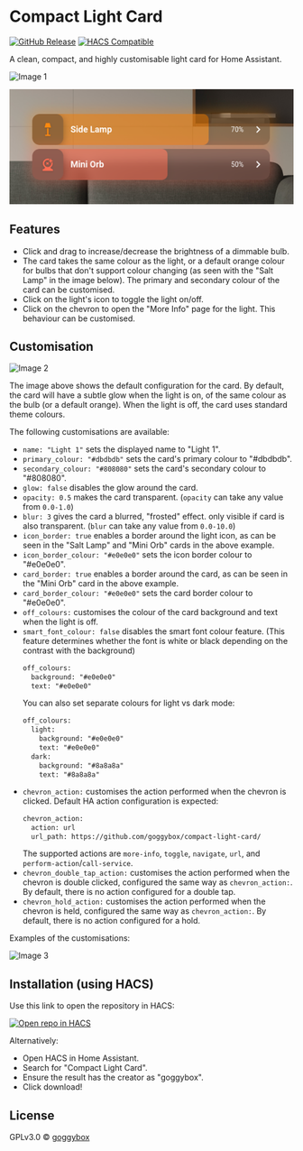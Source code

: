 # Compact Light Card
[![GitHub Release](https://img.shields.io/github/v/release/goggybox/compact-light-card?include_prereleases&style=flat-square)](https://github.com/goggybox/compact-light-card/releases)
[![HACS Compatible](https://img.shields.io/badge/HACS-Default-blue.svg?style=flat-square)](https://github.com/hacs/integration)

A clean, compact, and highly customisable light card for Home Assistant.

![Image 1](img/img1.png)

![Image 4](img/img4.png)

## Features
- Click and drag to increase/decrease the brightness of a dimmable bulb.
- The card takes the same colour as the light, or a default orange colour for bulbs that don't support colour changing (as seen with the "Salt Lamp" in the image below). The primary and secondary colour of the card can be customised.
- Click on the light's icon to toggle the light on/off.
- Click on the chevron to open the "More Info" page for the light. This behaviour can be customised.

## Customisation
![Image 2](img/img2.png)

The image above shows the default configuration for the card. By default, the card will have a subtle glow when the light is on, of the same colour as the bulb (or a default orange). When the light is off, the card uses standard theme colours.

The following customisations are available:

- `name: "Light 1"` sets the displayed name to "Light 1".
- `primary_colour: "#dbdbdb"` sets the card's primary colour to "#dbdbdb".
- `secondary_colour: "#808080"` sets the card's secondary colour to "#808080". 
- `glow: false` disables the glow around the card.
- `opacity: 0.5` makes the card transparent. (`opacity` can take any value from `0.0-1.0`)
- `blur: 3` gives the card a blurred, "frosted" effect. only visible if card is also transparent. (`blur` can take any value from `0.0-10.0`)
- `icon_border: true` enables a border around the light icon, as can be seen in the "Salt Lamp" and "Mini Orb" cards in the above example.
- `icon_border_colour: "#e0e0e0"` sets the icon border colour to "#e0e0e0".
- `card_border: true` enables a border around the card, as can be seen in the "Mini Orb" card in the above example.
- `card_border_colour: "#e0e0e0"` sets the card border colour to "#e0e0e0".
- `off_colours:` customises the colour of the card background and text when the light is off.
- `smart_font_colour: false` disables the smart font colour feature. (This feature determines whether the font is white or black depending on the contrast with the background)
  ```
  off_colours:
    background: "#e0e0e0"
    text: "#e0e0e0"
  ```
  You can also set separate colours for light vs dark mode:
  ```
  off_colours:
    light:
      background: "#e0e0e0"
      text: "#e0e0e0"
    dark:
      background: "#8a8a8a"
      text: "#8a8a8a"
- `chevron_action:` customises the action performed when the chevron is clicked. Default HA action configuration is expected:
  ```
  chevron_action:
    action: url
    url_path: https://github.com/goggybox/compact-light-card/
  ```
  The supported actions are `more-info`, `toggle`, `navigate`, `url`, and `perform-action`/`call-service`.
- `chevron_double_tap_action:` customises the action performed when the chevron is double clicked, configured the same way as `chevron_action:`. By default, there is no action configured for a double tap. 
- `chevron_hold_action:` customises the action performed when the chevron is held, configured the same way as `chevron_action:`. By default, there is no action configured for a hold.

Examples of the customisations:

![Image 3](img/img3.png)

## Installation (using HACS)

Use this link to open the repository in HACS:

[![Open repo in HACS](https://my.home-assistant.io/badges/hacs_repository.svg)](https://my.home-assistant.io/redirect/hacs_repository/?owner=goggybox&repository=compact-light-card)

Alternatively:

- Open HACS in Home Assistant.
- Search for "Compact Light Card".
- Ensure the result has the creator as "goggybox".
- Click download!

## License
GPLv3.0 © [goggybox](https://github.com/goggybox)
